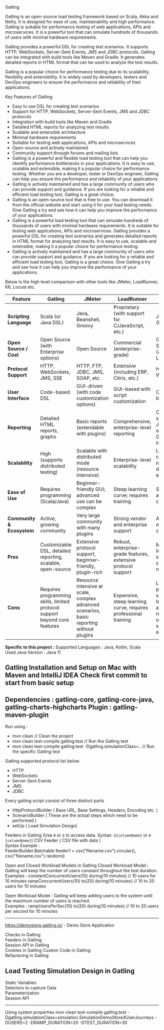 Gatling  
   
Gatling is an open-source load testing framework based on Scala, Akka and Netty. It is designed for ease of use, maintainability and high performance. Gatling is suitable for performance testing of web applications, APIs and microservices. It is a powerful tool that can simulate hundreds of thousands of users with minimal hardware requirements.      

Gatling provides a powerful DSL for creating test scenarios. It supports HTTP, WebSockets, Server-Sent Events, JMS and JDBC protocols. Gatling can be integrated with build tools like Maven and Gradle. It generates detailed reports in HTML format that can be used to analyze the test results.     

Gatling is a popular choice for performance testing due to its scalability, flexibility and extensibility. It is widely used by developers, testers and DevOps engineers to ensure the performance and reliability of their applications.       

Key Features of Gatling:

- Easy to use DSL for creating test scenarios
- Support for HTTP, WebSockets, Server-Sent Events, JMS and JDBC protocols
- Integration with build tools like Maven and Gradle
- Detailed HTML reports for analyzing test results
- Scalable and extensible architecture
- Minimal hardware requirements
- Suitable for testing web applications, APIs and microservices
- Open-source and actively maintained
- Community support through forums and mailing lists
- Gatling is a powerful and flexible load testing tool that can help you identify performance bottlenecks in your applications. It is easy to use, scalable and extensible, making it a popular choice for performance testing. Whether you are a developer, tester or DevOps engineer, Gatling can help you ensure the performance and reliability of your applications.
- Gatling is actively maintained and has a large community of users who can provide support and guidance. If you are looking for a reliable and efficient load testing tool, Gatling is a great choice.
- Gatling is an open-source tool that is free to use. You can download it from the official website and start using it for your load testing needs. Give Gatling a try and see how it can help you improve the performance of your applications.
- Gatling is a powerful load testing tool that can simulate hundreds of thousands of users with minimal hardware requirements. It is suitable for testing web applications, APIs and microservices. Gatling provides a powerful DSL for creating test scenarios and generates detailed reports in HTML format for analyzing test results. It is easy to use, scalable and extensible, making it a popular choice for performance testing.
- Gatling is actively maintained and has a large community of users who can provide support and guidance. If you are looking for a reliable and efficient load testing tool, Gatling is a great choice. Give Gatling a try and see how it can help you improve the performance of your applications.

Below is the high level comparison with other tools like JMeter, LoadRunner, K6, Locust etc.

| Feature                 | Gatling                                      | JMeter                                           | LoadRunner                                         | K6                                          | Locust                                |
|-------------------------|----------------------------------------------|--------------------------------------------------|----------------------------------------------------|---------------------------------------------|---------------------------------------|
| **Scripting Language**  | Scala (or Java DSL)                          | Java, Beanshell, Groovy                          | Proprietary (with support for C/JavaScript, etc.)  | JavaScript (ES6)                           | Python                                |
| **Open Source / Cost**  | Open Source (with Enterprise options)        | Open Source                                      | Commercial (enterprise-grade)                      | Open Source (Apache License 2.0)             | Open Source (MIT License)             |
| **Protocol Support**    | HTTP, WebSockets, JMS, SSE                   | HTTP, FTP, JDBC, JMS, SOAP, etc.                 | Extensive (including ERP, Citrix, etc.)            | HTTP, WebSockets                           | HTTP, WebSockets                      |
| **User Interface**      | Code-based DSL                               | GUI-driven (with code customization options)     | GUI-based with script customization                | Code-based                                 | Code-based (Python scripts + web UI)    |
| **Reporting**           | Detailed HTML reports, graphs                | Basic reports (extendable with plugins)          | Comprehensive, enterprise-level reporting          | CLI summary, JSON outputs, Grafana integration | Real-time monitoring via web UI       |
| **Scalability**         | High (supports distributed testing)          | Scalable with distributed mode (resource intensive) | Enterprise-level scalability                | Lightweight, cloud-native distributed execution | Easily scaled with Python multiprocessing |
| **Ease of Use**         | Requires programming (Scala/Java)            | Beginner-friendly GUI; advanced use can be complex | Steep learning curve; requires training            | Simple API and code-centric                | Intuitive for Python developers       |
| **Community & Ecosystem** | Active, growing community                   | Very large community with many plugins           | Strong vendor and enterprise support               | Active modern community                    | Vibrant Python community              |
| **Pros**              | Customizable DSL, detailed reporting, scalable, open-source | Extensive protocol support, beginner-friendly, plugin-rich | Robust, enterprise-grade features, extensive protocol support | Modern, lightweight, simple API, cloud-native | Easy to use, real-time monitoring, scalable with Python |
| **Cons**              | Requires programming skills, limited protocol support beyond core features | Resource intensive at scale, complex advanced scenarios, basic reporting without plugins | Expensive, steep learning curve, requires professional training | Limited protocol support, less advanced reporting options, smaller ecosystem | Limited protocol support, less out-of-the-box reporting, additional coding may be required |


**Specific to this project :**
Supported Languages : Java, Kotlin, Scala   
Used Java Version : Java 11  

Gatling Installation and Setup on Mac with Maven and IntelliJ IDEA
Check first commit to start from basic setup
------------
Dependencies : gatling-core, gatling-core-java, gatling-charts-highcharts
Plugin : gatling-maven-plugin
------------

Run using :
- mvn clean               // Clean the project
- mvn clean test-compile gatling:test      // Run the Gatling test
- mvn clean test-compile gatling:test -Dgatling.simulationClass=<packageName>.<directoryOfProject>.<simulationClass>     // Run the specific Gatling test

Gatling supported protocol list below
- HTTP        
- WebSockets      
- Server-Sent Events      
- JMS     
- JDBC        

Every gatling script consist of three distinct parts 
- HttpProtocolBuilder ( Base URL, Base Settings, Headers, Encoding etc. )
- ScenarioBuilder ( These are the actual steps which need to be performed )
- setUp  ( Load Simulation Design)

Feeders in Gatling (Use `#` or `$` to access data. Syntax: `${columnName}` or `#{columnName}`)
CSV Feeder ( CSV file with data )       
Syntax Example :        
FeederBuilder.Batchable feeder1 = csv("filename.csv").circular(), csv("filename.csv").random()


Open and Closed Workload Models in Gatling
Closed Workload Model : Gatling will keep the number of users constant throughout the test duration.
Examples :
constantConcurrentUsers(10) during(10 minutes) // 10 users for 10 minutes
rampConcurrentUsers(10) to(20) during(10 minutes) // 10 to 20 users for 10 minutes

Open Workload Model : Gatling will keep adding users to the system until the maximum number of users is reached.        
Examples :
rampUsersPerSec(10) to(20) during(10 minutes) // 10 to 20 users per second for 10 minutes


------------------------------
https://demostore.gatling.io/ - Demo Store Application


Checks in Gatling   
Feeders in Gatling      
Session API in Gatling      
Cookies in Gatling
Custom Code in Gatling      
Refactoring in Gatling      


Load Testing Simulation Design in Gatling
------------------------------
Static Variables    
Selectors to capture Data       
Parameterization        
Session API     

------------------------------
Using system properties
mvn clean test-compile gatling:test -Dgatling.simulationClass=simulation.SimulationDemoStore4UserJourneys -DUSERS=2 -DRAMP_DURATION=20 -DTEST_DURATION=30



